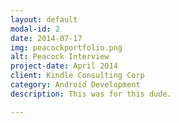 ```yaml
---
layout: default
modal-id: 2
date: 2014-07-17
img: peacockportfolio.png
alt: Peacock Interview
project-date: April 2014
client: Kindle Consulting Corp
category: Android Development
description: This was for this dude.

---
```

